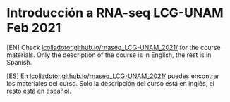 # Introducción a RNA-seq LCG-UNAM Feb 2021

[EN] Check [lcolladotor.github.io/rnaseq_LCG-UNAM_2021/](http://lcolladotor.github.io/rnaseq_LCG-UNAM_2021/) for the course materials. Only the description of the course is in English, the rest is in Spanish.

[ES] En [lcolladotor.github.io/rnaseq_LCG-UNAM_2021/](http://lcolladotor.github.io/rnaseq_LCG-UNAM_2021/) puedes encontrar los materiales del curso. Solo la descripción del curso está en inglés, el resto está en español.
